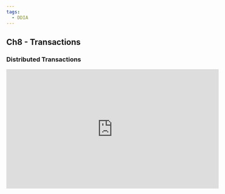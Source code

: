 ```yaml
---
tags:
  - DDIA
---
```


## Ch8 - Transactions

### Distributed Transactions

<iframe width="560" height="315" src="https://www.youtube.com/embed/-_rdWB9hN1c?si=e8YRTqP-e5m_oYKu" title="YouTube video player" frameborder="0" allow="accelerometer; autoplay; clipboard-write; encrypted-media; gyroscope; picture-in-picture; web-share" referrerpolicy="strict-origin-when-cross-origin" allowfullscreen></iframe>
